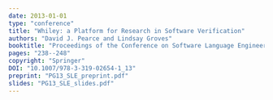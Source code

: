 ```yaml
---
date: 2013-01-01
type: "conference"
title: "Whiley: a Platform for Research in Software Verification"
authors: "David J. Pearce and Lindsay Groves"
booktitle: "Proceedings of the Conference on Software Language Engineering (SLE)"
pages: "238--248"
copyright: "Springer"
DOI: "10.1007/978-3-319-02654-1_13"
preprint: "PG13_SLE_preprint.pdf"
slides: "PG13_SLE_slides.pdf"
---
```

